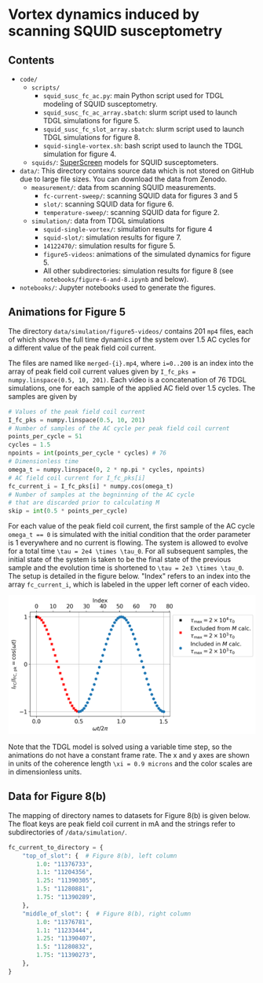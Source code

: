 # Vortex dynamics induced by scanning SQUID susceptometry

## Contents
- `code/`
  - `scripts/`
    - `squid_susc_fc_ac.py`: main Python script used for TDGL modeling of SQUID susceptometry.
    - `squid_susc_fc_ac_array.sbatch`: slurm script used to launch TDGL simulations for figure 5.
    - `squid_susc_fc_slot_array.sbatch`: slurm script used to launch TDGL simulations for figure 8.
    - `squid-single-vortex.sh`: bash script used to launch the TDGL simulation for figure 4.
  - `squids/`: [SuperScreen](https://github.com/loganbvh/superscreen) models for SQUID susceptometers.
- `data/`: This directory contains source data which is not stored on GitHub due to large file sizes. You can download the data from Zenodo.
  - `measurement/`: data from scanning SQUID measurements.
    - `fc-current-sweep/`: scanning SQUID data for figures 3 and 5
    - `slot/`: scanning SQUID data for figure 6.
    - `temperature-sweep/`: scanning SQUID data for figure 2.
  - `simulation/`: data from TDGL simulations
    - `squid-single-vortex/`: simulation results for figure 4
    - `squid-slot/`: simulation results for figure 7.
    - `14122470/`: simulation results for figure 5.
    - `figure5-videos`: animations of the simulated dynamics for figure 5.
    - All other subdirectories: simulation results for figure 8 (see `notebooks/figure-6-and-8.ipynb` and below).
- `notebooks/`: Jupyter notebooks used to generate the figures.

## Animations for Figure 5

The directory `data/simulation/figure5-videos/` contains 201 `mp4` files, each of which shows the full time dynamics of the system over 1.5 AC cycles for a different value of the peak field coil current.

The files are named like `merged-{i}.mp4`, where `i=0..200` is an index into the array of peak field coil current values given by `I_fc_pks = numpy.linspace(0.5, 10, 201)`. Each video is a concatenation of 76 TDGL simulations, one for each sample of the applied AC field over 1.5 cycles. The samples are given by

```python
# Values of the peak field coil current
I_fc_pks = numpy.linspace(0.5, 10, 201)
# Number of samples of the AC cycle per peak field coil current
points_per_cycle = 51
cycles = 1.5
npoints = int(points_per_cycle * cycles) # 76
# Dimensionless time
omega_t = numpy.linspace(0, 2 * np.pi * cycles, npoints)
# AC field coil current for I_fc_pks[i]
fc_current_i = I_fc_pks[i] * numpy.cos(omega_t)
# Number of samples at the begninning of the AC cycle
# that are discarded prior to calculating M
skip = int(0.5 * points_per_cycle)
```

For each value of the peak field coil current, the first sample of the AC cycle `omega_t == 0` is simulated with the initial condition that the order parameter is 1 everywhere and no current is flowing. The system is allowed to evolve for a total time `\tau = 2e4 \times \tau_0`. For all subsequent samples, the initial state of the system is taken to be the final state of the previous sample and the evolution time is shortened to `\tau = 2e3 \times \tau_0`. The setup is detailed in the figure below. "Index" refers to an index into the array `fc_current_i`, which is labeled in the upper left corner of each video.

![Simulation schematic](data/ac-cycle.png)

Note that the TDGL model is solved using a variable time step, so the animations do not have a constant frame rate. The x and y axes are shown in units of the coherence length `\xi = 0.9 microns` and the color scales are in dimensionless units.

## Data for Figure 8(b)

The mapping of directory names to datasets for Figure 8(b) is given below. The float keys are peak field coil current in mA and the strings refer to subdirectories of `/data/simulation/`.

```python
fc_current_to_directory = {
    "top_of_slot": {  # Figure 8(b), left column
        1.0: "11376733",
        1.1: "11204356",
        1.25: "11390305",
        1.5: "11280881",
        1.75: "11390289",
    },
    "middle_of_slot": {  # Figure 8(b), right column
        1.0: "11376781",
        1.1: "11233444",
        1.25: "11390407",
        1.5: "11280832",
        1.75: "11390273",
    },
}
```